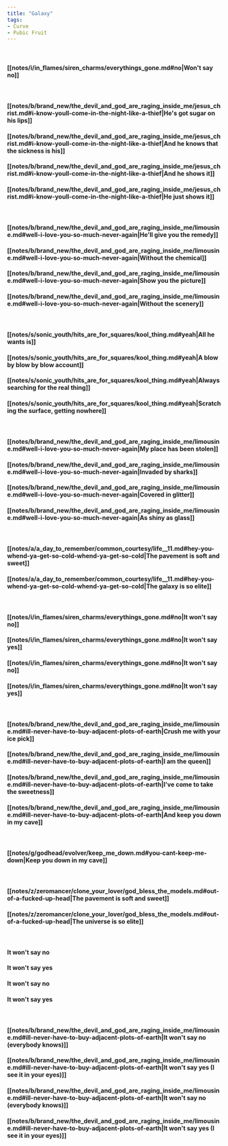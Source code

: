 ```yaml
---
title: "Galaxy"
tags:
- Curve
- Pubic Fruit
---
```

&nbsp;
#### [[notes/i/in_flames/siren_charms/everythings_gone.md#no|Won't say no]]
&nbsp;
#### [[notes/b/brand_new/the_devil_and_god_are_raging_inside_me/jesus_christ.md#i-know-youll-come-in-the-night-like-a-thief|He's got sugar on his lips]]
#### [[notes/b/brand_new/the_devil_and_god_are_raging_inside_me/jesus_christ.md#i-know-youll-come-in-the-night-like-a-thief|And he knows that the sickness is his]]
#### [[notes/b/brand_new/the_devil_and_god_are_raging_inside_me/jesus_christ.md#i-know-youll-come-in-the-night-like-a-thief|And he shows it]]
#### [[notes/b/brand_new/the_devil_and_god_are_raging_inside_me/jesus_christ.md#i-know-youll-come-in-the-night-like-a-thief|He just shows it]]
&nbsp;
#### [[notes/b/brand_new/the_devil_and_god_are_raging_inside_me/limousine.md#well-i-love-you-so-much-never-again|He'll give you the remedy]]
#### [[notes/b/brand_new/the_devil_and_god_are_raging_inside_me/limousine.md#well-i-love-you-so-much-never-again|Without the chemical]]
#### [[notes/b/brand_new/the_devil_and_god_are_raging_inside_me/limousine.md#well-i-love-you-so-much-never-again|Show you the picture]]
#### [[notes/b/brand_new/the_devil_and_god_are_raging_inside_me/limousine.md#well-i-love-you-so-much-never-again|Without the scenery]]
&nbsp;
#### [[notes/s/sonic_youth/hits_are_for_squares/kool_thing.md#yeah|All he wants is]]
#### [[notes/s/sonic_youth/hits_are_for_squares/kool_thing.md#yeah|A blow by blow by blow account]]
#### [[notes/s/sonic_youth/hits_are_for_squares/kool_thing.md#yeah|Always searching for the real thing]]
#### [[notes/s/sonic_youth/hits_are_for_squares/kool_thing.md#yeah|Scratching the surface, getting nowhere]]
&nbsp;
#### [[notes/b/brand_new/the_devil_and_god_are_raging_inside_me/limousine.md#well-i-love-you-so-much-never-again|My place has been stolen]]
#### [[notes/b/brand_new/the_devil_and_god_are_raging_inside_me/limousine.md#well-i-love-you-so-much-never-again|Invaded by sharks]]
#### [[notes/b/brand_new/the_devil_and_god_are_raging_inside_me/limousine.md#well-i-love-you-so-much-never-again|Covered in glitter]]
#### [[notes/b/brand_new/the_devil_and_god_are_raging_inside_me/limousine.md#well-i-love-you-so-much-never-again|As shiny as glass]]
&nbsp;
#### [[notes/a/a_day_to_remember/common_courtesy/life__11.md#hey-you-whend-ya-get-so-cold-whend-ya-get-so-cold|The pavement is soft and sweet]]
#### [[notes/a/a_day_to_remember/common_courtesy/life__11.md#hey-you-whend-ya-get-so-cold-whend-ya-get-so-cold|The galaxy is so elite]]
&nbsp;
#### [[notes/i/in_flames/siren_charms/everythings_gone.md#no|It won't say no]]
#### [[notes/i/in_flames/siren_charms/everythings_gone.md#no|It won't say yes]]
#### [[notes/i/in_flames/siren_charms/everythings_gone.md#no|It won't say no]]
#### [[notes/i/in_flames/siren_charms/everythings_gone.md#no|It won't say yes]]
&nbsp;
#### [[notes/b/brand_new/the_devil_and_god_are_raging_inside_me/limousine.md#ill-never-have-to-buy-adjacent-plots-of-earth|Crush me with your ice pick]]
#### [[notes/b/brand_new/the_devil_and_god_are_raging_inside_me/limousine.md#ill-never-have-to-buy-adjacent-plots-of-earth|I am the queen]]
#### [[notes/b/brand_new/the_devil_and_god_are_raging_inside_me/limousine.md#ill-never-have-to-buy-adjacent-plots-of-earth|I've come to take the sweetness]]
#### [[notes/b/brand_new/the_devil_and_god_are_raging_inside_me/limousine.md#ill-never-have-to-buy-adjacent-plots-of-earth|And keep you down in my cave]]
&nbsp;
#### [[notes/g/godhead/evolver/keep_me_down.md#you-cant-keep-me-down|Keep you down in my cave]]
&nbsp;
#### [[notes/z/zeromancer/clone_your_lover/god_bless_the_models.md#out-of-a-fucked-up-head|The pavement is soft and sweet]]
#### [[notes/z/zeromancer/clone_your_lover/god_bless_the_models.md#out-of-a-fucked-up-head|The universe is so elite]]
&nbsp;
#### It won't say no
#### It won't say yes
#### It won't say no
#### It won't say yes
&nbsp;
#### [[notes/b/brand_new/the_devil_and_god_are_raging_inside_me/limousine.md#ill-never-have-to-buy-adjacent-plots-of-earth|It won't say no (everybody knows)]]
#### [[notes/b/brand_new/the_devil_and_god_are_raging_inside_me/limousine.md#ill-never-have-to-buy-adjacent-plots-of-earth|It won't say yes (I see it in your eyes)]]
#### [[notes/b/brand_new/the_devil_and_god_are_raging_inside_me/limousine.md#ill-never-have-to-buy-adjacent-plots-of-earth|It won't say no (everybody knows)]]
#### [[notes/b/brand_new/the_devil_and_god_are_raging_inside_me/limousine.md#ill-never-have-to-buy-adjacent-plots-of-earth|It won't say yes (I see it in your eyes)]]
